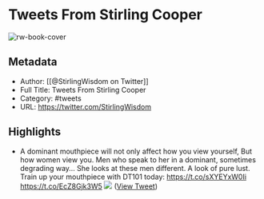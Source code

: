 # Tweets From Stirling Cooper

![rw-book-cover](https://pbs.twimg.com/profile_images/1495967622105546752/zdQRJwgu.jpg)

## Metadata
- Author: [[@StirlingWisdom on Twitter]]
- Full Title: Tweets From Stirling Cooper
- Category: #tweets
- URL: https://twitter.com/StirlingWisdom

## Highlights
- A dominant mouthpiece will not only affect how you view yourself,
  But how women view you.
  Men who speak to her in a dominant, sometimes degrading way…
  She looks at these men different.
  A look of pure lust.
  Train up your mouthpiece with DT101 today:
  https://t.co/sXYEYxW0Ii https://t.co/EcZ8Gjk3W5
  ![](https://pbs.twimg.com/media/FfXVx0VaUAE5kHY.png) ([View Tweet](https://twitter.com/StirlingWisdom/status/1582405906796806150))
